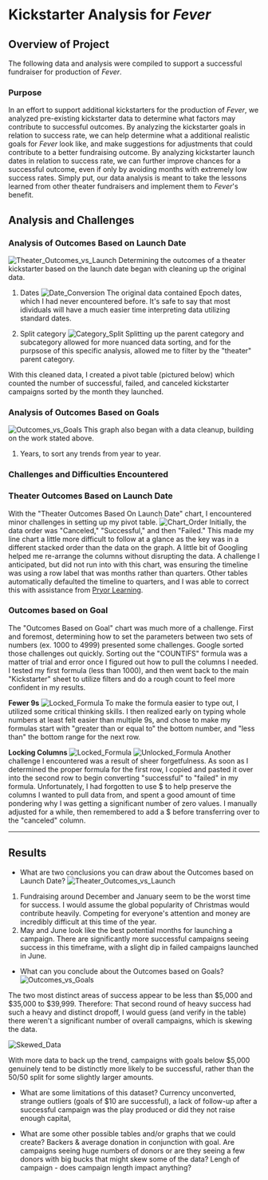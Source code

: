 # Kickstarter Analysis for *Fever*

## Overview of Project
The following data and analysis were compiled to support a successful fundraiser for production of *Fever*. 

### Purpose
In an effort to support additional kickstarters for the production of *Fever*, we analyzed pre-existing kickstarter data to determine what factors may contribute to successful outcomes. By analyzing the kickstarter goals in relation to success rate, we can help determine what a additional realistic goals for *Fever* look like, and make suggestions for adjustments that could contribute to a better fundraising outcome. By analyzing kickstarter launch dates in relation to success rate, we can further improve chances for a successful outcome, even if only by avoiding months with extremely low success rates. Simply put, our data analysis is meant to take the lessons learned from other theater fundraisers and implement them to *Fever*'s benefit.   

## Analysis and Challenges

### Analysis of Outcomes Based on Launch Date
![Theater_Outcomes_vs_Launch](https://github.com/TRACIE-F/kickstarter_analysis/blob/main/Resources/Theater_Outcomes_vs_Launch.png)
Determining the outcomes of a theater kickstarter based on the launch date began with cleaning up the original data.

1. Dates
![Date_Conversion](https://github.com/TRACIE-F/kickstarter_analysis/blob/main/Resources/Date_Conversion.png)
The original data contained Epoch dates, which I had never encountered before. It's safe to say that most idividuals will have a much easier time interpreting data utilizing standard dates.

2. Split category
![Category_Split](https://github.com/TRACIE-F/kickstarter_analysis/blob/main/Resources/Category_Split.png)
Splitting up the parent category and subcategory allowed for more nuanced data sorting, and for the purpsose of this specific analysis, allowed me to filter by the "theater" parent category.

With this cleaned data, I created a pivot table (pictured below) which counted the number of successful, failed, and canceled kickstarter campaigns sorted by the month they launched. 

### Analysis of Outcomes Based on Goals
![Outcomes_vs_Goals](https://github.com/TRACIE-F/kickstarter_analysis/blob/main/Resources/Outcomes_vs_Goals.png)
This graph also began with a data cleanup, building on the work stated above.
1. Years, to sort any trends from year to year.
![]()

### Challenges and Difficulties Encountered
### Theater Outcomes Based on Launch Date
With the "Theater Outcomes Based On Launch Date" chart, I encountered minor challenges in setting up my pivot table.
![Chart_Order](https://github.com/TRACIE-F/kickstarter_analysis/blob/main/Resources/Chart_Order.png)
Initially, the data order was "Canceled," "Successful," and then "Failed." This made my line chart a little more difficult to follow at a glance as the key was in a different stacked order than the data on the graph. A little bit of Googling helped me re-arrange the columns without disrupting the data. 
A challenge I anticipated, but did not run into with this chart, was ensuring the timeline was using a row label that was months rather than quarters. Other tables automatically defaulted the timeline to quarters, and I was able to correct this with assistance from [Pryor Learning](https://www.pryor.com/blog/grouping-excel-pivottable-data-by-month/).

### Outcomes based on Goal
The "Outcomes Based on Goal" chart was much more of a challenge. First and foremost, determining how to set the parameters between two sets of numbers (ex. 1000 to 4999) presented some challenges. Google sorted those challenges out quickly. Sorting out the "COUNTIFS" formula was a matter of trial and error once I figured out how to pull the columns I needed. I tested my first formula (less than 1000), and then went back to the main "Kickstarter" sheet to utilize filters and do a rough count to feel more confident in my results.

**Fewer 9s**
![Locked_Formula](https://github.com/TRACIE-F/kickstarter_analysis/blob/main/Resources/Locked%20Formula.png)
To make the formula easier to type out, I utilized some critical thinking skills. I then realized early on typing whole numbers at least felt easier than multiple 9s, and chose to make my formulas start with "greater than or equal to" the bottom number, and "less than" the bottom range for the next row.

**Locking Columns**
![Locked_Formula](https://github.com/TRACIE-F/kickstarter_analysis/blob/main/Resources/Locked%20Formula.png)
![Unlocked_Formula](https://github.com/TRACIE-F/kickstarter_analysis/blob/main/Resources/Unlocked_Formula.png)
Another challenge I encountered was a result of sheer forgetfulness. As soon as I determined the proper formula for the first row, I copied and pasted it over into the second row to begin converting "successful" to "failed" in my formula. Unfortunately, I had forgotten to use $ to help preserve the columns I wanted to pull data from, and spent a good amount of time pondering why I was getting a significant number of zero values. I manually adjusted for a while, then remembered to add a $ before transferring over to the "canceled" column.

---
## Results

- What are two conclusions you can draw about the Outcomes based on Launch Date?
![Theater_Outcomes_vs_Launch](https://github.com/TRACIE-F/kickstarter_analysis/blob/main/Resources/Theater_Outcomes_vs_Launch.png)

1. Fundraising around December and January seem to be the worst time for success. I would assume the global popularity of Christmas would contribute heavily. Competing for everyone's attention and money are incredibly difficult at this time of the year.
2. May and June look like the best potential months for launching a campaign. There are significantly more successful campaigns seeing success in this timeframe, with a slight dip in failed campaigns launched in June.

- What can you conclude about the Outcomes based on Goals?
![Outcomes_vs_Goals](https://github.com/TRACIE-F/kickstarter_analysis/blob/main/Resources/Outcomes_vs_Goals.png)

The two most distinct areas of success appear to be less than $5,000 and $35,000 to $39,999. Therefore:
That second round of heavy success had such a heavy and distinct dropoff, I would guess (and verify in the table) there weren't a significant number of overall campaigns, which is skewing the data.

![Skewed_Data](https://github.com/TRACIE-F/kickstarter_analysis/blob/main/Resources/Skewed_Data.png)

With more data to back up the trend, campaigns with goals below $5,000 genuinely tend to be distinctly more likely to be successful, rather than the 50/50 split for some slightly larger amounts. 

- What are some limitations of this dataset?
Currency unconverted, strange outliers (goals of $10 are successful), a lack of follow-up after a successful campaign was the play produced or did they not raise enough capital, 

- What are some other possible tables and/or graphs that we could create?
Backers & average donation in conjunction with goal. Are campaigns seeing huge numbers of donors or are they seeing a few donors with big bucks that might skew some of the data?
Lengh of campaign - does campaign length impact anything?

